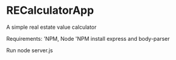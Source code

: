 # RECalculatorApp
A simple real estate value calculator

Requirements: 
'NPM, Node
'NPM install express and body-parser

Run 
node server.js
